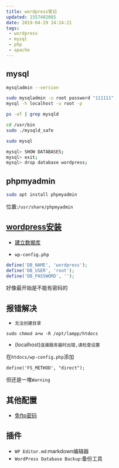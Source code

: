 ```yaml
---
title: wordpress笔记
updated: 1557402085
date: 2019-04-29 14:24:21
tags:
 - wordpress
 - mysql
 - php
 - apache
---
```


## mysql

```bash
mysqladmin --version

sudo mysqladmin -u root password "111111"
mysql -h localhost -u root -p
```

```bash
ps -ef | grep mysqld

cd /usr/bin
sudo ./mysqld_safe
```

```bash
sudo mysql

mysql> SHOW DATABASES;
mysql> exit;
mysql> drop database wordpress;
```

## phpmyadmin

```bash
sudo apt install phpmyadmin
```

位置:`/usr/share/phpmyadmin`

## [wordpress安装](https://www.crifan.com/during_install_wordpress_access_wp_admin_install_php_error_database_connection_error_your_database_name_and_password_may_not_correct_provided_in_wp_config_php/)

- [建立数据库](https://www.crifan.com/use_phpmyadmin_to_create_new_mysql_database_for_wordpress/)

- `wp-config.php`

```php
define('DB_NAME', 'wordpress');
define('DB_USER', 'root');
define('DB_PASSWORD', '');
```

好像最开始是不能有密码的

## 报错解决

- `无法创建目录`

```
sudo chmod a+w -R /opt/lampp/htdocs
```

- (localhost)`连接服务器时出错,请检查设置`

在`htdocs/wp-config.php`添加

```
define('FS_METHOD', "direct");
```

但还是一堆`Warning`

## 其他配置

- [免ftp密码](https://www.oschina.net/question/1467780_147338)

## 插件

- `WP Editor.md`:markdown编辑器
- `WordPress Database Backup`:备份工具

